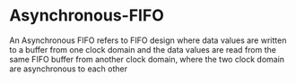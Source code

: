 # Asynchronous-FIFO
An Asynchronous FIFO refers to FIFO design where data values are written to a buffer from one
clock domain and the data values are read from the same FIFO buffer from
another clock domain, where the two clock domain are asynchronous to each
other
